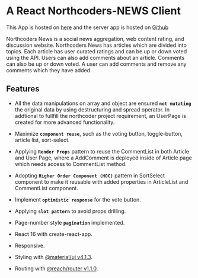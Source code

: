 # A React Northcoders-NEWS Client

This App is hosted on [here](https://tao-nc-news-rest-client.netlify.com/) and the server app is hosted on [Github](https://github.com/taodtu/nc-news)

Northcoders News is a social news aggregation, web content rating, and discussion website. Northcoders News has articles which are divided into topics. Each article has user curated ratings and can be up or down voted using the API. Users can also add comments about an article. Comments can also be up or down voted. A user can add comments and remove any comments which they have added.

## Features

- All the data manipulations on array and object are ensured **`not mutating`** the original data by using destructuring and spread operator. In addtional to fullfill the northcoder project requirement, an UserPage is created for more advanced functionality.

- Maximize **`component reuse`**, such as the voting button, toggle-button, article list, sort-select.

- Applying **`Render Props`** pattern to reuse the CommentList in both Article and User Page, where a AddComment is deployed inside of Article page which needs access to CommentList method. 

- Adopting **`Higher Order Component (HOC)`** pattern in SortSelect component to make it reusable with added properties in ArticleList and CommentList component.

- Implement **`optimistic response`** for the vote button.

- Applying **`slot pattern`** to avoid props drilling.

- Page-number style **`pagination`** implemented.

- React 16 with create-react-app.

- Responsive.

- Styling with [@material/ui v4.1.3](https://material-ui.com/).

- Routing with [@reach/router v1.1.0](https://reach.tech/router).




